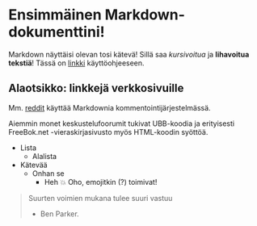 # Ensimmäinen Markdown-dokumenttini!
Markdown näyttäisi olevan tosi kätevä! Sillä saa *kursivoitua* ja **lihavoitua tekstiä**! Tässä on [linkki](/dokumentointi/kaytto-ohje.md) käyttöohjeeseen.

## Alaotsikko: linkkejä verkkosivuille
Mm. [reddit](http://www.reddit.com) käyttää Markdownia kommentointijärjestelmässä.

Aiemmin monet keskustelufoorumit tukivat UBB-koodia ja erityisesti FreeBok.net -vieraskirjasivusto myös HTML-koodin syöttöä.

* Lista
  * Alalista
* Kätevää
  * Onhan se
    * Heh :boom: Oho, emojitkin (?) toimivat!
    
> Suurten voimien mukana tulee suuri vastuu
> - Ben Parker.
